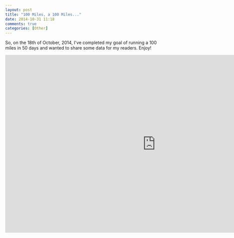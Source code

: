 ```yaml
---
layout: post
title: "100 Miles, a 100 Miles..."
date: 2014-10-31 11:18
comments: true
categories: [Other]
---
```


So, on the 18th of October, 2014, I've completed my goal of running a 100 miles in 50 days and wanted to share some data for my readers. Enjoy!

<iframe src="https://docs.google.com/presentation/d/1vom6K9ITgAFpvRo768vCnEnnaXu8ic3W1HriOArlHZ0/embed?start=false&loop=false&delayms=3000" frameborder="0" width="960" height="569" allowfullscreen="true" mozallowfullscreen="true" webkitallowfullscreen="true"></iframe>

